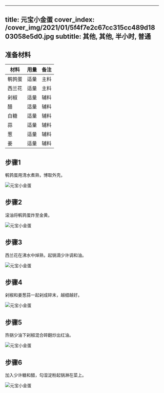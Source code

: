 
---
title: 元宝小金蛋
cover_index: /cover_img/2021/01/5f4f7e2c67cc315cc489d1803058e5d0.jpg
subtitle: 其他, 其他, 半小时, 普通
---

## 准备材料

| 材料     | 用量 | 备注|
| ------- | ----- | --- |
| 鹌鹑蛋 | 适量| 主料 |
| 西兰花 | 适量| 主料 |
| 剁椒 | 适量| 辅料 |
| 醋 | 适量| 辅料 |
| 白糖 | 适量| 辅料 |
| 蒜 | 适量| 辅料 |
| 葱 | 适量| 辅料 |
| 姜 | 适量| 辅料 |

## 步骤1

鹌鹑蛋用清水煮熟，博取外壳。

![元宝小金蛋](https://i8.meishichina.com/attachment/recipe/201010/201010221615592.jpg?x-oss-process=style/p320) 

## 步骤2

滚油将鹌鹑蛋炸至金黄。

![元宝小金蛋](https://i8.meishichina.com/attachment/recipe/201010/201010221616144.jpg?x-oss-process=style/p320) 

## 步骤3

西兰花在沸水中焯熟，起锅滴少许调和油。

![元宝小金蛋](https://i8.meishichina.com/attachment/recipe/201010/201010221616280.jpg?x-oss-process=style/p320) 

## 步骤4

剁椒和姜葱蒜一起剁成碎末，越细越好。

![元宝小金蛋](https://i8.meishichina.com/attachment/recipe/201010/201010221616408.jpg?x-oss-process=style/p320) 

## 步骤5

热锅少油下剁椒混合碎翻炒出红油。

![元宝小金蛋](https://i8.meishichina.com/attachment/recipe/201010/201010221616548.jpg?x-oss-process=style/p320) 

## 步骤6

加入少许糖和醋，勾湿淀粉起锅淋在菜上。

![元宝小金蛋](https://i8.meishichina.com/attachment/recipe/201010/201010221617044.jpg?x-oss-process=style/p320) 

